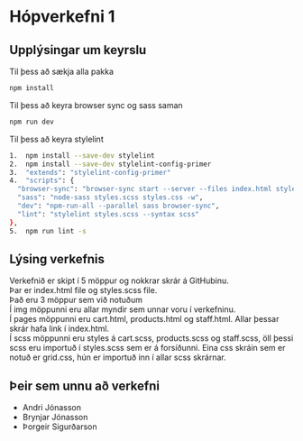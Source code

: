 # Hópverkefni 1

## Upplýsingar um keyrslu

Til þess að sækja alla pakka

```bash
npm install
```

Til þess að keyra browser sync og sass saman

```bash
npm run dev
```

Til þess að keyra stylelint 

```bash
1.  npm install --save-dev stylelint
2.  npm install --save-dev stylelint-config-primer
3.  "extends": "stylelint-config-primer" 
4.  "scripts": {
  "browser-sync": "browser-sync start --server --files index.html styles.css",
  "sass": "node-sass styles.scss styles.css -w",
  "dev": "npm-run-all --parallel sass browser-sync",
  "lint": "stylelint styles.scss --syntax scss" 
},
5.  npm run lint -s
```

## Lýsing verkefnis
Verkefnið er skipt í 5 möppur og nokkrar skrár á GitHubinu. <br>
Þar er index.html file og styles.scss file.  <br>
Það eru 3 möppur sem við notuðum <br>
Í img möppunni eru allar myndir sem unnar voru í verkefninu. <br>
Í pages möppunni eru cart.html, products.html og staff.html. Allar þessar skrár hafa link í index.html. <br>
Í scss möppunni eru styles á cart.scss, products.scss og staff.scss, öll þessi scss eru importuð í styles.scss sem er á forsíðunni.
Eina css skráin sem er notuð er grid.css, hún er importuð inn í allar scss skrárnar.

## Þeir sem unnu að verkefni

* Andri Jónasson 
* Brynjar Jónasson 
* Þorgeir Sigurðarson
